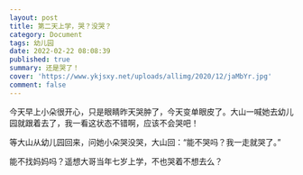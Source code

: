 ```yaml
---
layout: post
title: 第二天上学，哭？没哭？
category: Document
tags: 幼儿园
date: 2022-02-22 08:08:39
published: true
summary: 还是哭了！
cover: 'https://www.ykjsxy.net/uploads/allimg/2020/12/jaMbYr.jpg'
comment: false
---
```


今天早上小朵很开心，只是眼睛昨天哭肿了，今天变单眼皮了。大山一喊她去幼儿园就跟着去了，我一看这状态不错啊，应该不会哭吧！

等大山从幼儿园回来，问她小朵哭没哭，大山回：“能不哭吗？我一走就哭了。”

能不找妈妈吗？遥想大哥当年七岁上学，不也哭着不想去么？
